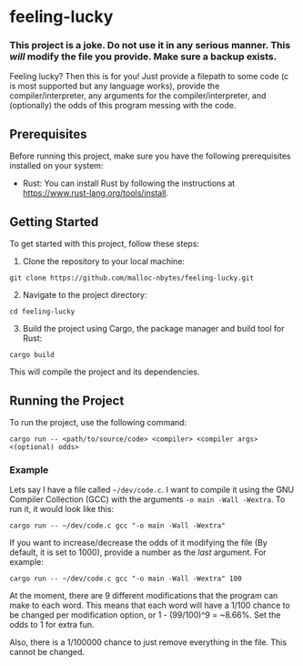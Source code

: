 # feeling-lucky

### This project is a joke. Do not use it in any serious manner. This ___will___ modify the file you provide. Make sure a backup exists.
Feeling lucky? Then this is for you! Just provide a filepath to some code (c is most supported but any language works), provide the compiler/interpreter, any arguments for the compiler/interpreter, and (optionally) the odds of this program messing with the code.

## Prerequisites
Before running this project, make sure you have the following prerequisites installed on your system:

* Rust: You can install Rust by following the instructions at https://www.rust-lang.org/tools/install.

## Getting Started
To get started with this project, follow these steps:

1. Clone the repository to your local machine:
```
git clone https://github.com/malloc-nbytes/feeling-lucky.git
```
2. Navigate to the project directory:
```
cd feeling-lucky
```
3. Build the project using Cargo, the package manager and build tool for Rust:
```
cargo build
```
This will compile the project and its dependencies.

## Running the Project
To run the project, use the following command:
```
cargo run -- <path/to/source/code> <compiler> <compiler args> <(optional) odds>
```

### Example
Lets say I have a file called `~/dev/code.c`. I want to compile it using the GNU Compiler Collection (GCC) with the arguments `-o main -Wall -Wextra`.
To run it, it would look like this:
```
cargo run -- ~/dev/code.c gcc "-o main -Wall -Wextra"
```
If you want to increase/decrease the odds of it modifying the file (By default, it is set to 1000), provide a number as the _last_ argument. For example:
```
cargo run -- ~/dev/code.c gcc "-o main -Wall -Wextra" 100
```
At the moment, there are 9 different modifications that the program can make to each word. This means that each word will have a 1/100 chance to be changed per modification option, or 1 - (99/100)^9 = ~8.66%. Set the odds to 1 for extra fun.

Also, there is a 1/100000 chance to just remove everything in the file. This cannot be changed.
